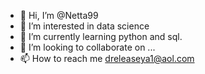 - 👋 Hi, I’m @Netta99
- 👀 I’m interested in data science
- 🌱 I’m currently learning python and sql.
- 💞️ I’m looking to collaborate on ...
- 📫 How to reach me dreleaseya1@aol.com

<!---
Netta99/Netta99 is a ✨ special ✨ repository because its `README.md` (this file) appears on your GitHub profile.
You can click the Preview link to take a look at your changes.
--->
